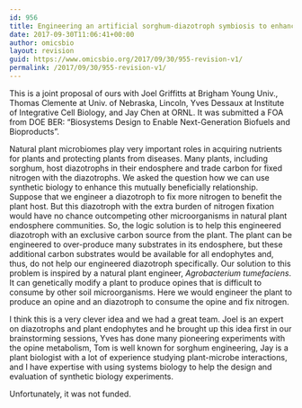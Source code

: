 ```yaml
---
id: 956
title: Engineering an artificial sorghum-diazotroph symbiosis to enhance biological nitrogen fixation
date: 2017-09-30T11:06:41+00:00
author: omicsbio
layout: revision
guid: https://www.omicsbio.org/2017/09/30/955-revision-v1/
permalink: /2017/09/30/955-revision-v1/
---
```

This is a joint proposal of ours with Joel Griffitts at Brigham Young Univ., Thomas Clemente at Univ. of Nebraska, Lincoln, Yves Dessaux at Institute of Integrative Cell Biology, and Jay Chen at ORNL. It was submitted a FOA from DOE BER: &#8220;Biosystems Design to Enable Next-Generation Biofuels and Bioproducts&#8221;.

Natural plant microbiomes play very important roles in acquiring nutrients for plants and protecting plants from diseases. Many plants, including sorghum, host diazotrophs in their endosphere and trade carbon for fixed nitrogen with the diazotrophs. We asked the question how we can use synthetic biology to enhance this mutually beneficially relationship. Suppose that we engineer a diazotroph to fix more nitrogen to benefit the plant host. But this diazotroph with the extra burden of nitrogen fixation would have no chance outcompeting other microorganisms in natural plant endosphere communities. So, the logic solution is to help this engineered diazotroph with an exclusive carbon source from the plant. The plant can be engineered to over-produce many substrates in its endosphere, but these additional carbon substrates would be available for all endophytes and, thus, do not help our engineered diazotroph specifically. Our solution to this problem is inspired by a natural plant engineer, _Agrobacterium tumefaciens_. It can genetically modify a plant to produce opines that is difficult to consume by other soil microorganisms. Here we would engineer the plant to produce an opine and an diazotroph to consume the opine and fix nitrogen.

I think this is a very clever idea and we had a great team. Joel is an expert on diazotrophs and plant endophytes and he brought up this idea first in our brainstorming sessions, Yves has done many pioneering experiments with the opine metabolism, Tom is well known for sorghum engineering, Jay is a plant biologist with a lot of experience studying plant-microbe interactions, and I have expertise with using systems biology to help the design and evaluation of synthetic biology experiments.

Unfortunately, it was not funded.

&nbsp;